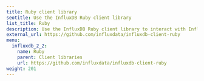 ```yaml
---
title: Ruby client library
seotitle: Use the InfluxDB Ruby client library
list_title: Ruby
description: Use the InfluxDB Ruby client library to interact with InfluxDB.
external_url: https://github.com/influxdata/influxdb-client-ruby
menu:
  influxdb_2_2:
    name: Ruby
    parent: Client libraries
    url: https://github.com/influxdata/influxdb-client-ruby
weight: 201
---
```

